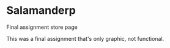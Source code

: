 # Salamanderp
Final assignment store page

This was a final assignment that's only graphic, not functional.
